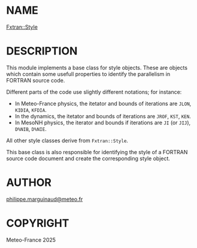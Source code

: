 # NAME

[Fxtran::Style](../lib/Fxtran/Style.pm)

# DESCRIPTION

This module implements a base class for style objects. These
are objects which contain some usefull properties to identify
the parallelism in FORTRAN source code.

Different parts of the code use slightly different notations;
for instance:

- In Meteo-France physics, the itetator and bounds of iterations are `JLON`, `KIDIA`, `KFDIA`.
- In the dynamics, the itetator and bounds of iterations are `JROF`, `KST`, `KEN`.
- In MesoNH physics, the iterator and bounds if iterations are `JI` (or `JIJ`), `D%NIB`, `D%NIE`.

All other style classes derive from `Fxtran::Style`.

This base class is also responsible for identifying the style of a FORTRAN source code 
document and create the corresponding style object.

# AUTHOR

philippe.marguinaud@meteo.fr

# COPYRIGHT

Meteo-France 2025
